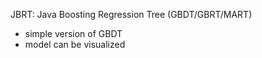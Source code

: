 JBRT: Java Boosting Regression Tree (GBDT/GBRT/MART)
* simple version of GBDT
* model can be visualized
